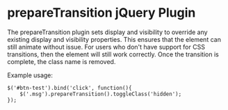 # prepareTransition jQuery Plugin

The prepareTransition plugin sets display and visibility to override any existing
display and visibility properties. This ensures that the element can still animate
without issue. For users who don't have support for CSS transitions, then the 
element will still work correctly. Once the transition is complete, the class name
is removed.

Example usage:

    $('#btn-test').bind('click', function(){
        $('.msg').prepareTransition().toggleClass('hidden');
    });

